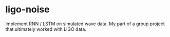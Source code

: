 # ligo-noise
Implement RNN / LSTM on simulated wave data. My part of a group project that ultimately worked with LIGO data.
